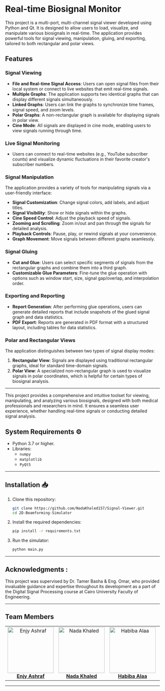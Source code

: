 # Real-time Biosignal Monitor

This project is a multi-port, multi-channel signal viewer developed using Python and Qt. It is designed to allow users to load, visualize, and manipulate various biosignals in real-time. The application provides powerful tools for signal viewing, manipulation, gluing, and exporting, tailored to both rectangular and polar views.

## Features

### Signal Viewing

- **File and Real-time Signal Access**: Users can open signal files from their local system or connect to live websites that emit real-time signals.
- **Multiple Graphs**: The application supports two identical graphs that can display different signals simultaneously.
- **Linked Graphs**: Users can link the graphs to synchronize time frames, signal speed, and zoom levels.
- **Polar Graphs**: A non-rectangular graph is available for displaying signals in polar view.
- **Cine Mode**: All signals are displayed in cine mode, enabling users to view signals running through time.

### Live Signal Monitoring

- Users can connect to real-time websites (e.g., YouTube subscriber counts) and visualize dynamic fluctuations in their favorite creator's subscriber numbers.

### Signal Manipulation

The application provides a variety of tools for manipulating signals via a user-friendly interface:

- **Signal Customization**: Change signal colors, add labels, and adjust titles.
- **Signal Visibility**: Show or hide signals within the graphs.
- **Cine Speed Control**: Adjust the playback speed of signals.
- **Zooming and Scrolling**: Zoom in/out and pan through the signals for detailed analysis.
- **Playback Controls**: Pause, play, or rewind signals at your convenience.
- **Graph Movement**: Move signals between different graphs seamlessly.

### Signal Gluing

- **Cut and Glue**: Users can select specific segments of signals from the rectangular graphs and combine them into a third graph.
- **Customizable Glue Parameters**: Fine-tune the glue operation with options such as window start, size, signal gap/overlap, and interpolation order.

### Exporting and Reporting

- **Report Generation**: After performing glue operations, users can generate detailed reports that include snapshots of the glued signal graph and data statistics.
- **PDF Export**: Reports are generated in PDF format with a structured layout, including tables for data statistics.

### Polar and Rectangular Views

The application distinguishes between two types of signal display modes:

1. **Rectangular View**: Signals are displayed using traditional rectangular graphs, ideal for standard time-domain signals.
2. **Polar View**: A specialized non-rectangular graph is used to visualize signals in polar coordinates, which is helpful for certain types of biosignal analysis.

---

This project provides a comprehensive and intuitive toolset for viewing, manipulating, and analyzing various biosignals, designed with both medical professionals and researchers in mind. It ensures a seamless user experience, whether handling real-time signals or conducting detailed signal analysis.


## System Requirements ⚙️

- Python 3.7 or higher.
- Libraries:
  - `numpy`
  - `matplotlib`
  - `PyQt5`

---


## Installation 📥

1. Clone this repository:
   ```bash
   git clone https://github.com/NadaKhaled157/Signal-Viewer.git
   cd 2D-Beamforming-Simulator
   ```

2. Install the required dependencies:
   ```bash
   pip install -r requirements.txt
   ```

3. Run the simulator:
   ```bash
   python main.py
   ```

---
## Acknowledgments :
This project was supervised by Dr. Tamer Basha & Eng. Omar, who provided invaluable guidance and expertise throughout its development as a part of the Digital Signal Processing course at Cairo University Faculty of Engineering.



---

## Team Members
<div align="center">
  <table style="border-collapse: collapse; border: none;">
    <tr>
      <td align="center" style="border: none;">
        <img src="https://github.com/user-attachments/assets/e8713727-6257-4c16-b9bd-8f6cb509cf1c" alt="Enjy Ashraf" width="150" height="150"><br>
        <a href="https://github.com/enjyashraf18"><b>Enjy Ashraf</b></a>
      </td>
      <td align="center" style="border: none;">
        <img src="https://github.com/user-attachments/assets/5de3e403-7fce-4000-95d2-e9f07e0d78cf" alt="Nada Khaled" width="150" height="150"><br>
        <a href="https://github.com/NadaKhaled157"><b>Nada Khaled</b></a>
      </td>
      <td align="center" style="border: none;">
        <img src="https://github.com/user-attachments/assets/4b1f5180-2250-49ae-869f-4d00fb89447a" alt="Habiba Alaa" width="150" height="150"><br>
        <a href="https://github.com/habibaalaa123"><b>Habiba Alaa</b></a>
      </td>
      <td align="center" style="border: none;">
        <img src="https://github.com/user-attachments/assets/567fd220-acc8-4094-bfe0-5939a0048ca9" alt="Shahd Ahmed" width="150" height="150"><br>
        <a href="https://github.com/Shahd-A-Mahmoud"><b>Shahd Ahmed</b></a>
      </td>
    </tr>
  </table>
</div>




---




